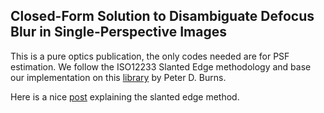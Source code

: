 ## Closed-Form Solution to Disambiguate Defocus Blur in Single-Perspective Images

This is a pure optics publication, the only codes needed are for PSF estimation. We follow the ISO12233 Slanted Edge methodology and base our implementation on this [library](http://losburns.com/imaging/software/SFRedge/sfrmat3_post/index.html) by Peter D. Burns.

Here is a nice [post](https://www.strollswithmydog.com/the-slanted-edge-method/) explaining the slanted edge method.
